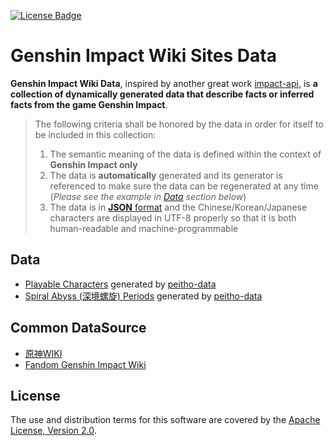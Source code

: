 [ ![License Badge](https://img.shields.io/badge/Apache%202.0-F25910.svg?style=for-the-badge&logo=Apache&logoColor=white) ](https://www.apache.org/licenses/LICENSE-2.0)

Genshin Impact Wiki Sites Data
==============================

**Genshin Impact Wiki Data**, inspired by another great work [impact-api](https://github.com/impact-moe/impact-api), is
**a collection of dynamically generated data that describe facts or inferred facts from the game Genshin
Impact**.

> The following criteria shall be honored by the data in order for itself to be included in this collection:
>
> 1. The semantic meaning of the data is defined within the context of **Genshin Impact only**
> 2. The data is **automatically** generated and its generator is referenced to make sure the data can be regenerated at
>    any time (_Please see the example in [Data](#data) section below_)
> 3. The data is in [**JSON** format](https://www.json.org/json-en.html) and the Chinese/Korean/Japanese characters are
>    displayed in UTF-8 properly so that it is both human-readable and machine-programmable


Data
----

* [Playable Characters](./playable-characters.json) generated by
  [peitho-data](https://peitho-data.readthedocs.io/en/latest/genshin_impact/character.html)
* [Spiral Abyss (深境螺旋) Periods](./spiral-abyss.json) generated by
  [peitho-data](https://peitho-data.readthedocs.io/en/latest/genshin_impact/spiral_abyss.html)


Common DataSource
-----------------

* [原神WIKI](https://wiki.biligame.com/ys/%E9%A6%96%E9%A1%B5)
* [Fandom Genshin Impact Wiki](https://genshin-impact.fandom.com/wiki/Genshin_Impact_Wiki)


License
-------

The use and distribution terms for this software are covered by the
[Apache License, Version 2.0](http://www.apache.org/licenses/LICENSE-2.0.html).